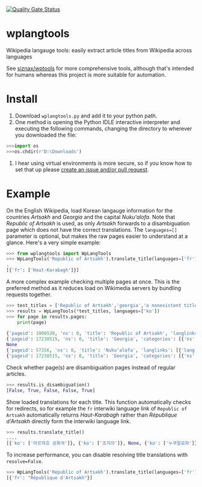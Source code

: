 [![Quality Gate Status](https://sonarcloud.io/api/project_badges/measure?project=ukanuk_wplangtools&metric=alert_status)](https://sonarcloud.io/dashboard?id=ukanuk_wplangtools)

# wplangtools
 Wikipedia langauge tools: easily extract article titles from Wikipedia across languages

See [siznax/wptools](https://github.com/siznax/wptools) for more comprehensive tools, although that's intended for humans whereas this project is more suitable for automation.

# Install

1. Download `wplangtools.py` and add it to your python path.
  1. One method is opening the Python IDLE interactive interpreter and executing the following commands, changing the directory to wherever you downloaded the file:
  ```python
  >>>import os
  >>>os.chdir(r'D:\Downloads')
  ```
  1. I hear using virtual environments is more secure, so if you know how to set that up please [create an issue and/or pull request](https://github.com/ukanuk/wplangtools/issues).
  
# Example

On the English Wikipedia, load Korean langauge information for the countries *Artsakh* and *Georgia* and the capital *Nukuʻalofa*. Note that *Republic of Artsakh* is used, as only *Artsakh* forwards to a disambiguation page which does not have the correct translations. The `languages=[]` parameter is optional, but makes the raw pages easier to understand at a glance. Here's a very simple example:

```python
>>> from wplangtools import WpLangTools
>>> WpLangTools('Republic of Artsakh').translate_title(languages=['fr'])
.
[{'fr': ['Haut-Karabagh']}]
```

A more complex example checking multiple pages at once. This is the preferred method as it reduces load on Wikimedia servers by bundling requests together.
```python
>>> test_titles = ['Republic of Artsakh','georgia','a nonexistent title','capital of tonga','georgia']
>>> results = WpLangTools(*test_titles, languages=['ko'])
>>> for page in results.pages:
	print(page)
	
{'pageid': 1000530, 'ns': 0, 'title': 'Republic of Artsakh', 'langlinks': [{'lang': 'ko', 'title': '아르차흐 공화국'}]}
{'pageid': 17238515, 'ns': 0, 'title': 'Georgia', 'categories': [{'ns': 14, 'title': 'Category:All disambiguation pages'}], 'langlinks': [{'lang': 'ko', 'title': '조지아'}]}
None
{'pageid': 57356, 'ns': 0, 'title': 'Nukuʻalofa', 'langlinks': [{'lang': 'ko', 'title': '누쿠알로파'}]}
{'pageid': 17238515, 'ns': 0, 'title': 'Georgia', 'categories': [{'ns': 14, 'title': 'Category:All disambiguation pages'}], 'langlinks': [{'lang': 'ko', 'title': '조지아'}]}
```

Check whether page(s) are disambiguation pages instead of regular articles.
```python
>>> results.is_disambiguation()
[False, True, False, False, True]
```

Show loaded translations for each title. This function automatically checks for redirects, so for example the `fr` interwiki language link of `Republic of Artsakh` automatically returns *Haut-Karabagh* rather than *République d'Artsakh* directly form the interwiki language link.
```python
>>> results.translate_title()
....
[{'ko': ['아르차흐 공화국']}, {'ko': ['조지아']}, None, {'ko': ['누쿠알로파']}, {'ko': ['조지아']}]
```

To increase performance, you can disable resolving title translations with `resolve=False`.
```python
>>> WpLangTools('Republic of Artsakh').translate_title(languages=['fr'], resolve=False)
[{'fr': "République d'Artsakh"}]
```
